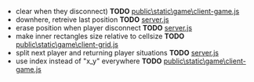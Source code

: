 - clear when they disconnect) __TODO__ [public\static\game\client-game.js](public\static\game\client-game.js)
- downhere, retreive last position __TODO__ [server.js](server.js)
- erase position when player disconnect __TODO__ [server.js](server.js)
- make inner rectangles size relative to cellsize __TODO__ [public\static\game\client-grid.js](public\static\game\client-grid.js)
- split next player and returning player situations __TODO__ [server.js](server.js)
- use index instead of "x_y" everywhere __TODO__ [public\static\game\client-game.js](public\static\game\client-game.js)
